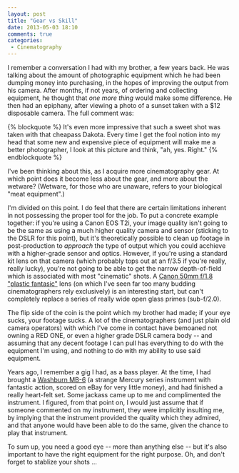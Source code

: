 ```yaml
---
layout: post
title: "Gear vs Skill"
date: 2013-05-03 18:10
comments: true
categories: 
 - Cinematography
---
```


I remember a conversation I had with my brother, a few years back. He was
talking about the amount of photographic equipment which he had been dumping
money into purchasing, in the hopes of improving the output from his camera.
After months, if not years, of ordering and collecting equipment, he thought
that *one more thing* would make some difference. He then had an epiphany,
after viewing a photo of a sunset taken with a $12 disposable camera. The
full comment was:

{% blockquote %}
It's even more impressive that such a sweet shot was taken with that cheapass Dakota. Every time I get the fool notion into my head that some new and expensive piece of equipment will make me a better photographer, I look at this picture and think, "ah, yes. Right."
{% endblockquote %}

I've been thinking about this, as I acquire more cinematography gear. At
which point does it become less about the gear, and more about the wetware?
(Wetware, for those who are unaware, refers to your biological "meat
equipment".)

I'm divided on this point. I do feel that there are certain limitations
inherent in not possessing the proper tool for the job. To put a concrete
example together: if you're using a Canon EOS T2i, your image quality isn't
going to be the same as using a much higher quality camera and sensor
(sticking to the DSLR for this point), but it's theoretically possible to
clean up footage in post-production to *approach* the type of output which
you could acchieve with a higher-grade sensor and optics. However, if you're
using a standard kit lens on that camera (which probably tops out at an f/3.5
if you're really, really lucky), you're not going to be able to get the
narrow depth-of-field which is associated with most "cinematic" shots. A
[Canon 50mm f/1.8 "plastic fantasic"][2] lens (on which I've seen far too many
budding cinematographers rely exclusively) is an interesting start, but can't
completely replace a series of really wide open glass primes (sub-f/2.0).

 [2]: http://www.usa.canon.com/cusa/consumer/products/cameras/ef_lens_lineup/ef_50mm_f_1_8_ii

The flip side of the coin is the point which my brother had made; if your
eye sucks, your footage sucks. A lot of the cinematographers (and just plain
old camera operators) with which I've come in contact have bemoaned not
owning a RED ONE, or even a higher grade DSLR camera body -- and assuming
that any decent footage I can pull has everything to do with the equipment
I'm using, and nothing to do with my ability to use said equipment.

Years ago, I remember a gig I had, as a bass player. At the time, I had
brought a [Washburn MB-6][3] (a strange Mercury series instrument with
fantastic action, scored on eBay for very little money), and had finished
a really heart-felt set. Some jackass came up to me and complimented the
instrument.  I figured, from that point on, I would just assume that if
someone commented on my instrument, they were implicitly insulting me, by
implying that the instrument provided the quality which they admired, and
that anyone would have been able to do the same, given the chance to play
that instrument.

 [3]: http://www.vintagewashburn.com/Bass/Mercurybass.html

To sum up, you need a good eye -- more than anything else -- but it's also
important to have the right equipment for the right purpose. Oh, and don't
forget to stablize your shots ...

